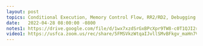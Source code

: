 ```yaml
---
layout: post
topics: Conditional Execution, Memory Control Flow, RR2/RD2, Debugging Checklist
date:   2022-04-28 08:00:00 -0800
notes1: https://drive.google.com/file/d/1wx7xzdSrGxBPcXpr9TW8-c0T1QJI2rk8/view?usp=sharing
video1: https://usfca.zoom.us/rec/share/5FMSVkzWtqaIJvllSMvBFkgv_maHn7Vd11z7jJuQDjeKoiZcr38_Nns0tSv_8Ihe.SPfvmGxDtz0QMdNN
---
```

